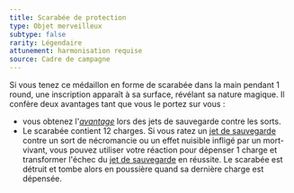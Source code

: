 ```yaml
---
title: Scarabée de protection
type: Objet merveilleux
subtype: false
rarity: Légendaire
attunement: harmonisation requise
source: Cadre de campagne
---
```

Si vous tenez ce médaillon en forme de scarabée dans la main pendant 1 round, une inscription apparaît à sa surface, révélant sa nature magique. Il confère deux avantages tant que vous le portez sur vous :
* vous obtenez l'[_avantage_](/utiliser-les-caracteristiques/#avantage-et-desavantage) lors des jets de sauvegarde contre les sorts.
* Le scarabée contient 12 charges. Si vous ratez un [jet de sauvegarde](/utiliser-les-caracteristiques/#jets-de-sauvegarde) contre un sort de nécromancie ou un effet nuisible infligé par un mort-vivant, vous pouvez utiliser votre réaction pour dépenser 1 charge et transformer l'échec du [jet de sauvegarde](/utiliser-les-caracteristiques/#jets-de-sauvegarde) en réussite. Le scarabée est détruit et tombe alors en poussière quand sa dernière charge est dépensée.

